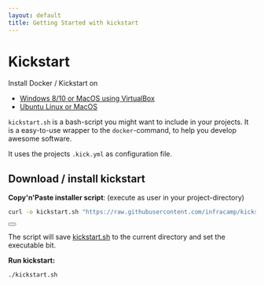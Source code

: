 ```yaml
---
layout: default
title: Getting Started with kickstart
---
```

# Kickstart

Install Docker / Kickstart on

- [Windows 8/10 or MacOS using VirtualBox](../projects/kickguest-virtualbox/)
- [Ubuntu Linux or MacOS](../projects/install_linux_mac.html)

`kickstart.sh` is a bash-script you might want to include in your projects. It is
a easy-to-use wrapper to the `docker`-command, to help you develop awesome software.

It uses the projects `.kick.yml` as configuration file.

## Download / install kickstart

**Copy'n'Paste installer script**: (execute as user in your project-directory)

```bash
curl -o kickstart.sh "https://raw.githubusercontent.com/infracamp/kickstart/master/dist/kickstart.sh" && chmod +x kickstart.sh
```
<p id="kickstart-code" style="display:none">
curl -o kickstart.sh "https://raw.githubusercontent.com/infracamp/kickstart/master/dist/kickstart.sh" && chmod +x kickstart.sh
</p>

<button id="kickstart-code-copy" class="btn btn-primary" title="Copy code to clipboard">
    <i class="fas fa-copy"></i>
</button>
<link rel="import" href="/component/copy-paste.html">

The script will save [kickstart.sh](https://raw.githubusercontent.com/infracamp/kickstart/master/dist/kickstart.sh) to the
current directory and set the executable bit.

**Run kickstart:**
```bash
./kickstart.sh
```
